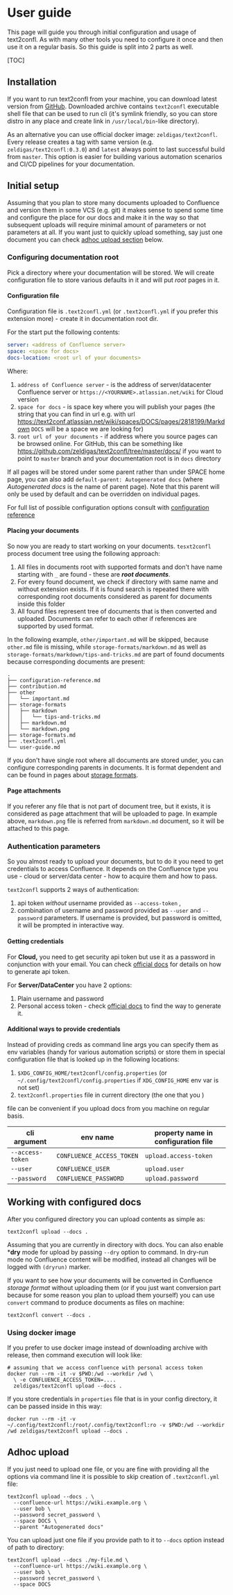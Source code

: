 # User guide

This page will guide you through initial configuration and usage of text2confl. As with many other tools you need to
configure it once and then use it on a regular basis. So this guide is split into 2 parts as well.

[TOC]

## Installation

If you want to run text2confl from your machine, you can download latest version
from [GitHub](https://github.com/zeldigas/text2confl/releases). Downloaded archive contains `text2confl` executable
shell file that can be used to run cli (it's symlink friendly, so you can store distro in any place and create link
in `/usr/local/bin`-like directory).

As an alternative you can use official docker image: `zeldigas/text2confl`. Every release creates a tag with same
version (e.g. `zeldigas/text2confl:0.3.0`) and `latest` always point to last successful build from `master`. This option
is easier for building various automation scenarios and CI/CD pipelines for your documentation.

## Initial setup

Assuming that you plan to store many documents uploaded to Confluence and version them in some VCS (e.g. git) it makes
sense to spend some time and configure the place for our docs and make it in the way so that subsequent uploads will
require minimal amount of parameters or not parameters at all. If you want just to quickly upload something, say just
one document you can check [adhoc upload section](#adhoc-upload) below.

### Configuring documentation root

Pick a directory where your documentation will be stored. We will create configuration file to store various defaults in
it and will put *root* pages in it.

#### Configuration file

Configuration file is `.text2confl.yml` (or `.text2confl.yml` if you prefer this extension more) - create it in
documentation root dir.

For the start put the following contents:

```yaml
server: <address of Confluence server>
space: <space for docs>
docs-location: <root url of your documents>
```

Where:

1. `address of Confluence server` - is the address of server/datacenter Confluence server
   or `https://<YOURNAME>.atlassian.net/wiki` for Cloud version
2. `space for docs` - is space key where you will publish your pages (the string that you can find in url e.g. with
   url https://text2conf.atlassian.net/wiki/spaces/DOCS/pages/2818199/Markdown `DOCS` will be a space we are looking
   for)
3. `root url of your documents` - if address where you source pages can be browsed online. For GitHub, this can be
   something like https://github.com/zeldigas/text2confl/tree/master/docs/ if you want to point to `master` branch and
   your documentation root is in `docs` directory

If all pages will be stored under some parent rather than under SPACE home page, you can also
add `default-parent: Autogenerated docs` (where *Autogenerated docs* is the name of parent page). Note that this parent
will only be used by default and can be overridden on individual pages.

For full list of possible configuration options consult with [configuration reference](configuration-reference.md)

#### Placing your documents

So now you are ready to start working on your documents. `tesxt2confl` process document tree using the following
approach:

1. All files in documents root with supported formats and don't have name starting with `_` are found - these are ***root documents***.
2. For every found document, we check if directory with same name and without extension exists. If it is found search is
   repeated there with corresponding root documents considered as parent for documents inside this folder
3. All found files represent tree of documents that is then converted and uploaded. Documents can refer to each other if
   references are supported by used format.

In the following example, `other/important.md` will be skipped, because `other.md` file is missing,
while `storage-formats/markdown.md` as well as `storage-formats/markdown/tips-and-tricks.md` are part of found documents
because corresponding documents are present:

```
.
├── configuration-reference.md
├── contribution.md
├── other
│   └── important.md
├── storage-formats
│   ├── markdown
│   │   └── tips-and-tricks.md
│   ├── markdown.md
│   └── markdown.png
├── storage-formats.md
├── .text2confl.yml
└── user-guide.md
```

If you don't have single root where all documents are stored under, you can configure corresponding parents in
documents. It is format dependent and can be found in pages about [storage formats](storage-formats.md).

#### Page attachments

If you referer any file that is not part of document tree, but it exists, it is considered as page attachment that will
be uploaded to page. In example above, `markdown.png` file is referred from `markdown.md` document, so it will be
attached to this page.

### Authentication parameters

So you almost ready to upload your documents, but to do it you need to get credentials to access Confluence. It depends
on the Confluence type you use - cloud or server/data center - how to acquire them and how to pass.

`text2confl` supports 2 ways of authentication:

1. api token *without* username provided as `--access-token` ,
2. combination of username and password provided as `--user` and `--password` parameters. If username is provided, but
   password is omitted, it will be prompted in interactive way.

#### Getting credentials

For **Cloud,** you need to get security api token but use it as a password in conjunction with your email. You can
check [official docs](https://support.atlassian.com/atlassian-account/docs/manage-api-tokens-for-your-atlassian-account/)
for details on how to generate api token.

For **Server/DataCenter** you have 2 options:

1. Plain username and password
2. Personal access token -
   check [official docs](https://confluence.atlassian.com/enterprise/using-personal-access-tokens-1026032365.html) to
   find the way to generate it.

#### Additional ways to provide credentials

Instead of providing creds as command line args you can specify them as env variables (handy for various automation
scripts) or store them in special configuration file that is looked up in the following locations:

1. `$XDG_CONFIG_HOME/text2confl/config.properties` (or `~/.config/text2confl/config.properties` if `XDG_CONFIG_HOME` env
   var is not set)
2. `text2confl.properties` file in current directory (the one that you )

file can be convenient if you upload docs from you machine on regular basis.

| cli argument     | env name                  | property name in configuration file |
|------------------|---------------------------|-------------------------------------|
| `--access-token` | `CONFLUENCE_ACCESS_TOKEN` | `upload.access-token`               |
| `--user`         | `CONFLUENCE_USER`         | `upload.user`                       |
| `--password`     | `CONFLUENCE_PASSWORD`     | `upload.password`                   |

## Working with configured docs

After you configured directory you can upload contents as simple as:

```shell
text2confl upload --docs .
```

Assuming that you are currently in directory with docs. You can also enable ***dry** mode for upload by passing `--dry`
option to command. In dry-run mode no Confluence content will be modified, instead all changes will be logged
with `(dryrun)` marker.

If you want to see how your documents will be converted in Confluence *storage format* without uploading them (or if you
just want conversion part because for some reason you plan to upload them yourself) you can use `convert` command to
produce documents as files on machine:

```shell
text2confl convert --docs .
```

### Using docker image

If you prefer to use docker image instead of downloading archive with release, then command execution will look like:

```shell
# assuming that we access confluence with personal access token
docker run --rm -it -v $PWD:/wd --workdir /wd \
  \ -e CONFLUENCE_ACCESS_TOKEN=....
  zeldigas/text2confl upload --docs .
```

If you store credentials in `properties` file that is in your config directory, it can be passed inside in this way:

```shell
docker run --rm -it -v ~/.config/text2confl:/root/.config/text2confl:ro -v $PWD:/wd --workdir /wd zeldigas/text2confl upload --docs .
```

## Adhoc upload

If you just need to upload one file, or you are fine with providing all the options via command line it is possible to skip creation of `.text2confl.yml` file:

```shell
text2confl upload --docs . \
  --confluence-url https://wiki.example.org \
  --user bob \
  --password secret_password \
  --space DOCS \
  --parent "Autogenerated docs"
```

You can upload just one file if you provide path to it to `--docs` option instead of path to directory:

```shell
text2confl upload --docs ./my-file.md \
  --confluence-url https://wiki.example.org \
  --user bob \
  --password secret_password \
  --space DOCS
```